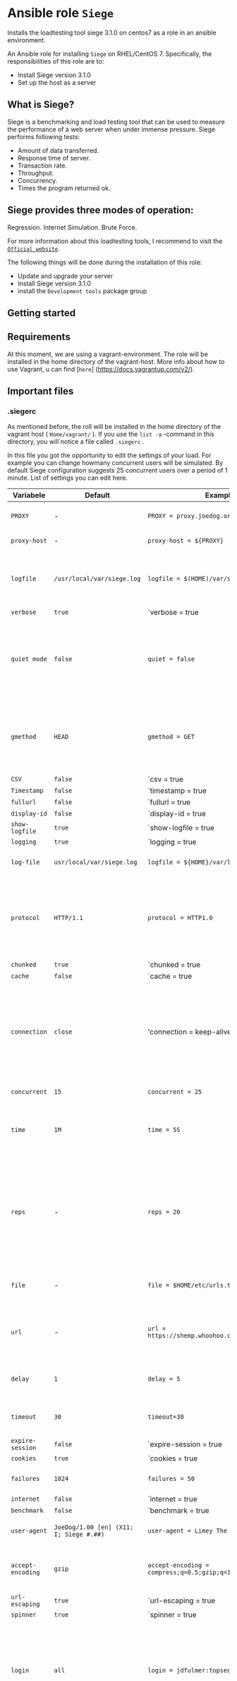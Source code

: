 # Ansible role `Siege`
Installs the loadtesting tool siege 3.1.0 on centos7 as a role in an ansible environment.

An Ansible role for installing `Siege` on RHEL/CentOS 7. Specifically, the responsibilities of this role are to:

- Install Siege version 3.1.0
- Set up the host as a server

## What is Siege?
Siege is a benchmarking and load testing tool that can be used to measure the performance of a web server when under immense pressure. Siege performs following tests:
- Amount of data transferred.
- Response time of server.
- Transaction rate.
- Throughput.
- Concurrency.
- Times the program returned ok.

## Siege provides three modes of operation:

Regression.
Internet Simulation.
Brute Force.

For more information about this loadtesting tools, I recommend to visit the [`Official website`](https://www.joedog.org/siege-home/).

The following things will be done during the installation of this role:
- Update and upgrade your server
- Install Siege version 3.1.0
- install the `Development tools` package group

## Getting started


## Requirements

At this moment, we are using a vagrant-environment. The role will be installed in the home directory of the vagrant-host. More info about how to use Vagrant, u can find [`here`] (https://docs.vagrantup.com/v2/).

## Important files
### .siegerc
As mentioned before, the roll will be installed in the home directory of the vagrant host ( `Home/vagrant/` ). If you use the `list -a` -command in this directory, you will notice a file called `.siegerc` .

In this file you got the opportunity to edit the settings of your load. For example you can change howmany concurrent users will be simulated. By default Siege configuration suggests 25 concurrent users over a period of 1 minute. 
List of settings you can edit here.

| Variabele                 | Default                                 | Example                                                             | Comments                                                                                                                                                                                                                                                                                                 |
|---------------------------|-----------------------------------------|---------------------------------------------------------------------|----------------------------------------------------------------------------------------------------------------------------------------------------------------------------------------------------------------------------------------------------------------------------------------------------------|
| `PROXY `                  | -                                       | `PROXY = proxy.joedog.org`                                          | You can set variables here for use in the directives below                                                                                                                                                                                                                                               |
| `proxy-host`              | -                                       | `proxy-host = ${PROXY}`                                             | Reference variables inside `${}` or `$()`                                                                                                                                                                                                                                                                |
| `logfile`                 | `/usr/local/var/siege.log`              | `logfile = $(HOME)/var/siege.log`                                   | You can also reference ENVIRONMENT variables without actually declaring them. Note: The default log-file will be created after the first time you run siege.                                                                                                                                             |
| `verbose`                 | `true`                                  | `verbose = true|false`                                              | Signify verbose mode, `true` turns on verbose output.                                                                                                                                                                                                                                                    |
| `quiet mode`              | `false`                                 | `quiet = false`                                                     | When `true`, this turns off verbose and standard output. You'll still see the opening announcement  and the final stats if you're running a siege but `-g/--get` will be extremely quiet.  This was added primarily for scripting.                                                                       |
| `gmethod`                 | `HEAD`                                  | `gmethod = GET`                                                     | Get method - select an HTTP method to use when siege is set to get mode, `siege -g/--get` URL. You may select GET or HEAD. HEAD prints just the headers and GET prints the entire page.                                                                                                                  |
| `CSV`                     | `false`                                 | `csv = true|false`                                                  | With this option, you can choose to format verbose output in traditional siege format  or comma separated format                                                                                                                                                                                         |
| `Timestamp`               | `false`                                 | `timestamp = true|false`                                            | With this option, you can choose to print a timestamp each line of output.                                                                                                                                                                                                                               |
| `fullurl`                 | `false`                                 | `fullurl = true|false`                                              | By default siege displays the URL path and not the full URL. With this option,  you can instruct siege to show the complete URL.                                                                                                                                                                         |
| `display-id`              | `false`                                 | `display-id = true|false`                                           | Display the siege user id associated with the HTTP transaction information.                                                                                                                                                                                                                              |
| `show-logfile`            | `true`                                  | `show-logfile = true|false`                                         | By default, siege displays the logfile location at the end of every run when logging. You can turn this message off with this directive.                                                                                                                                                                 |
| `logging`                 | `true`                                  | `logging = true|false`                                              | Default logging status, `true` turns logging on                                                                                                                                                                                                                                                          |
| `log-file`                | `usr/local/var/siege.log`               | `logfile = ${HOME}/var/log/siege.log`                               | This directive allows you to choose an alternative log file.                                                                                                                                                                                                                                             |
| `protocol`                | `HTTP/1.1`                              | `protocol = HTTP1.0`                                                | Some webservers have broken implementation of the 1.1 protocol  which skews throughput evaluations.If you notice some siege clients hanging for extended periods of time, change this to HTTP/1.0                                                                                                        |
| `chunked`                 | `true`                                  | `chunked = true|false`                                              | Chunked encoding is required by HTTP/1.1 protocol but siege allows you to turn it off as desired.                                                                                                                                                                                                        |
| `cache`                   | `false`                                 | `cache = true|false`                                                | Siege supports cache revalidation for both ETag and Last-modified headers.  If a copy is still fresh, the server responds with 304.                                                                                                                                                                      |
| `connection`              | `close`                                 | 'connection = keep-alive'                                           | Siege implements persistent connections in accordance to RFC 2068 using both chunked encoding and content-length directives to determine the page size. To run siege with persistent connections set the connection directive to keep-alive.                                                             |
| `concurrent`              | `15`                                    | `concurrent = 25`                                                   | Default number of simulated,concurrent users                                                                                                                                                                                                                                                             |
| `time`                    | `1M`                                    | `time = 5S`                                                         | Default duration of the siege.,The right hand argument has a modifier which specifies the time units, H=hours, M=minutes, and S=seconds.                                                                                                                                                                 |
| `reps`                    | -                                       | `reps = 20`                                                         | The length of siege may be specified in client reps rather then a time duration. Instead of specifying a time span, you can tell each siege instance to hit the server X number of times. So if you chose 'reps = 20' and you've selected 10 concurrent users, then siege will hit the server 200 times. |
| `file`                    | -                                       | `file = $HOME/etc/urls.txt`                                         | Use the "file = " directive to configure an alternative URLs file.  You may use environment variables                                                                                                                                                                                                    |
| `url`                     | -                                       | `url = https://shemp.whoohoo.com/docs/index.jsp`                    | This is a single URL that you want to test. This is usually set at the command line with the `-u` option.When used, this option overrides the urls.txt                                                                                                                                                   |
| `delay`                   | `1`                                     | `delay = 5`                                                         | This value is used for load testing, it is not used for benchmarking. In secondes.                                                                                                                                                                                                                       |
| `timeout`                 | `30`                                    | `timeout=30`                                                        | Connection timeout value. Set the value in seconds for socket connection timeouts.                                                                                                                                                                                                                       |
| `expire-session`          | `false`                                 | `expire-session = true|false`                                       | This directive allows you to delete all cookies after you pass through the URLs. This means siege will grab a new session with each run through its URLs.                                                                                                                                                |
| `cookies`                 | `true`                                  | `cookies = true|false`                                              | This directive is available to disable that support. Set cookies to `false` to refuse cookies.                                                                                                                                                                                                           |
| `failures`                | `1024`                                  | `failures = 50`                                                     | This is the number of total connection failures allowed before siege aborts.                                                                                                                                                                                                                             |
| `internet`                | `false`                                 | `internet = true|false`                                             | Internet simulation. If `true`, siege clients will hit the URLs in the urls.txt file randomly, thereby simulating internet usage,If `false`, siege will run through the urls.txt file in order from first to last and back again.                                                                        |
| `benchmark`               | `false`                                 | ´benchmark = true|false`                                            | Default benchmarking value, If `true`, there is NO delay between server requests, siege runs as fast as the web server and the network will let it.,Set this to `false`  for load testing.                                                                                                               |
| `user-agent`              | `JoeDog/1.00 [en] (X11; I; Siege #.##)` | `user-agent = Limey The Bulldog`                                    | Set the siege User-Agent to identify yourself at the host                                                                                                                                                                                                                                                |
| `accept-encoding`         | `gzip`                                  | `accept-encoding = compress;q=0.5;gzip;q=1`                         | This option allows you to specify acceptable encodings returned by the server.  Use this directive to turn on compression                                                                                                                                                                                |
| `url-escaping`            | `true`                                  | `url-escaping = true|false`                                         | URL escaping was added in version 3.0.3. You may use this directive to turn off this experimental feature. By default this feature is active by default starting with v3.0.3                                                                                                                             |
| `spinner`                 | `true`                                  | `spinner = true|false`                                              | Siege spawns a thread and runs a spinner to entertain you as it collects and computes its stats. If you don't like this feature, you may turn it off here.                                                                                                                                               |
| `login`                   | `all`                                   | `login = jdfulmer:topsecret:Admin`                                  | WWW-Authenticate login.When siege hits a webpage that requires basic authentication, it will search its logins for authentication which matches the specific realm requested by the server. The format for logins is username:password[:realm] where "realm" is optional.                                |
| `login-url`               | -                                       | `login-url = http://www.haha.com/login.php?name=homer&pass=whoohoo` | This is the first URL to be hit by every siege client. This feature was designed to allow you to login to a server and establish a session.                                                                                                                                                              |
| `FTP login`               | -                                       | `ftp-login: jdfulmer:password`                                      | FTP login.This directive provides one of two ways # to login to an ftp server. The format is USER:PASS:HOST separated by colon ':' The host field is optional.                                                                                                                                           |
| `unique`                  | `true`                                  | `unique = true|false`                                               | This directive determines whether siege will upload files with the same name (and therefore overwrite whatever is on disk) or upload files each with a unique name.                                                                                                                                      |
| `SSL-cert`                | -                                       | `ssl-cert = /home/jeff/.certs/cert.pem`                             | This optional feature allows you to specify a path to a client certificate.                                                                                                                                                                                                                              |
| `ssl-key`                 | -                                       | `ssl-key home/jeff/.certs/client.pem`                               | Use this option to specify the key you generated with the command above.                                                                                                                                                                                                                                 |
| `ssl-timeout`             | -                                       | `ssl-timeout=30`                                                    | This option sets a connection timeout for the ssl library. In secondes.                                                                                                                                                                                                                                  |
| `ssl-ciphers`             | -                                       | `ssl-ciphers = EXP-RC4-MD5`                                         | You can use this feature to select a specific ssl cipher for HTTPs. To view the ones available with your library run the following command: `openssl ciphers`                                                                                                                                            |
| `proxy-host` `proxy-port` | -                                       | `proxy-host = proxy.joedog.org` `proxy-port = 3123`                 | You can use siege to test a proxy server but you need to configure it to use one. You'll need to name a proxy host and the port it's listening one.                                                                                                                                                      |
| `proxy-login `            | -                                       | `proxy-login: jeff:secret:corporate`                                | Proxy-Authenticate. When scout hits a proxy server which requires username and password authentication, it will this username and password to the server.                                                                                                                                                |
| `follow-location`         | -                                       | `follow-location = true|false`                                      | This option allows to to controlwhether a Location: hint will be followed. Most users will want to follow redirection information, but sometimes  it's desired to just get the Location information.                                                                                                     |
| `zero-data-ok`            | -                                       | `zero-data-ok = true|false`                                         | Zero-length data. Siege can be configured to disregard results in which zero bytes are read after the headers. Alternatively, such results can be counted in the final tally of outcomes.                                                                                                                |

### Log-file





## Contributing

Mathias Van Rumst


## License

BSD

## Author Information

Jens De Vreese
